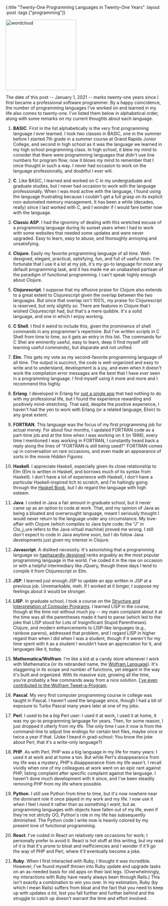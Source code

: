 {:title "Twenty-One Programming Languages in Twenty-One Years"
:layout :post
:tags  ["programming"]}

<img src="http://www.szcz.org/img/plwc.png" width="225px" alt="wordcloud"/>

The date of this post -- January 1, 2021 -- marks twenty-one years since I first became a professional software programmer.  By a happy coincidence, the number of programming languages I've worked on and learned in my life also comes to twenty-one.  I've listed them below in alphabetical order, along with some remarks on my current thoughts about each language.

1. **BASIC**.  First in the list alphabetically is the very first programming language I ever learned.  I took two classes in BASIC, one in the summer before I started 7th grade in a summer course at Grand Rapids Junior College, and second in high school as it was the language we learned in my high school programming class.  In high school, it blew my mind to consider that there were programming languages that didn't use line numbers for program flow; now it blows my mind to remember that I once thought in such a way.  I never had occasion to work on the language professionally, and doubtful I ever will.

2. **C**.  Like BASIC, I learned and worked on C in my undergraduate and graduate studies, but I never had occasion to work with the language professionally.  When I was most active with the language, I found using the language frustrating because I couldn't get a full grasp on its explicit non-automated memory management.  It has been a while (decades, really) since I last worked with C, and I wonder if I would fare better now with the language.

3. **Classic ASP**.  I had the ignominy of dealing with this wretched excuse of a programming language during its sunset years when I had to work with some websites that needed some updates and were never upgraded.  Easy to learn, easy to abuse, and thoroughly annoying and unsatisfying.

4. **Clojure**.  Easily my favorite programming language of all time.  Well-designed, elegant, practical, satisfying, fun, and full of useful tools.  I'm fortunate that I use it a lot at my job, it's my go-to language for most any default programming task, and it has made me an unabashed partisan of the paradigm of functional programming.  I can't speak highly enough about Clojure.

5. **Clojurescript**.  I suppose that my effusive praise for Clojure also extends to a great extent to Clojurescript given the overlap between the two languages.  But since that overlap isn't 100%, my praise for Clojurescript is reserved, but only slightly so.  There are features in Clojure that I wished Clojurescript had, but that's a mere quibble.  It's a solid language, and one in which I enjoy working.

6. **C Shell**. I find it weird to include this, given the prominence of shell commands in any programmer's repertoire.  But I've written scripts in C Shell from time to time, so it gets an entry in this list.  The commands for C Shel are eminently useful, easy to learn, deep (I find myself still learning useful commands), but disparate and not unified.

7. **Elm**.  This gets my vote as my second-favorite programming language of all time.  The output is succinct, the code is well-organized and easy to write and to understand, development is a joy, and even when it doesn't work the compilation error messages are the best that I have _ever_ seen in a programming language.  I find myself using it more and more and I recommend this highly.

8. **Erlang**. I developed in Erlang for [just a single app](https://gist.github.com/msszczep/2460ff0098768b6e2c22f476aa1dd5f6) that had nothing to do with my professional life, but I found the experience rewarding and positively mind-stretching.  That said, despite the positive experience, I haven't had the yen to work with Erlang (or a related language, Elixir) to any great extent.  

9. **FORTRAN**.  This language was the focus of my first programming job for actual money.  For about four months, I updated FORTRAN code as a part-time job and at the time when I was working on it (in 1998), every time I mentioned I was working in FORTRAN, I constantly heard back a reply along the lines of "FORTRAN is still being used?"  FORTRAN comes up in conversation on rare occasions, and even made an appearance of sorts in the movie _Hidden Figures_.

10. **Haskell**.  I appreciate Haskell, especially given its close relationship to Elm (Elm is written in Haskell, and borrows much of its syntax from Haskell).  I don't have a lot of experience with Haskell, I don't have a particular Haskell-inspired itch to scratch, and I'm haltingly going through the [Haskell Book](https://haskellbook.com), but I do regard the language with high esteem.

11. **Java**.  I coded in Java a fair amount in graduate school, but it never came up as an option to code at work.  That, and my opinion of Java as being a bloated and overwrought language, meant I seriously thought I would never return to the language under any circumstance.  My love-affair with Clojure (which compiles to Java byte code; the "J" in Clo_j_ure refers to the Java virtual machine) proved me wrong.  I still don't expect to code in Java anytime soon, but I do follow Java developments just given my interest in Clojure.

12. **Javascript**.  A disliked necessity.  It's astonishing that a programming language so [haphazardly designed](https://whydoesitsuck.com/why-does-javascript-suck/) ranks arguably as the most popular programming language in the world.  I've coded it in the raw on occasion or with a helpful intermediary like JQuery, though these days I tend to compile it from Clojurescript or Elm.

13. **JSP**.  I learned just enough JSP to update an app written in JSP at a previous job.  Unremarkable, meh.  If I worked at it longer, I suppose my feelings about it would be stronger.

14. **LISP**.  In graduate school, I took a course on the [Structure and Interpretation of Computer Programs](https://mitpress.mit.edu/sites/default/files/sicp/index.html).  I learned LISP in the course, though at the time not without much joy -- my main complaint about it at the time was all the parentheses made it hard to parse (which led to the joke that LISP stood for Lots of Insignificant Stupid Parentheses).  Clojure, and modern enhancements to LISP-like languages (e.g., rainbow parens), addressed that problem, and I regard LISP in higher regard than when I did when I was a student, though if it weren't for my time spent with it as a student I wouldn't have an appreciation for it, and languages like it, today.

15. **Mathematica/Wolfram**. I'm like a kid at a candy store whenever I work with Mathematica (or its rebranded name, the [Wolfram Language](https://reference.wolfram.com/language/)).  It's staggering in its scope and number of functions, yet elegant in the way it's built and organized.  With its massive size, growing all the time, you're probably a few commands away from a nice solution.  [I've even contributed to the Wolfram Tweet-a-Program](https://pinboard.in/u:msszczep/tweets/search/?query=wolframtap).

16. **Pascal**.  My very first computer programming course in college was taught in Pascal.  I haven't used the language since, though I had a bit of exposure to Turbo Pascal many years later at one of my jobs.

17. **Perl**.  I used to be a _big_ Perl user: I used it at work, I used it at home, it was my go-to programming language for years.  Then, for some reason, I just dropped it utterly from my life.  The only time I use it now is from the command-line to adjust line endings for certain text files, maybe once or twice a year if that. (Joke I heard in grad-school: You know the joke about Perl, that it's a write-only language?)

18. **PHP**.  As with Perl, PHP was a big language in my life for many years: I used it at work and at home a ton.  But while Perl's disappearance from my life was a mystery, PHP's disappearance from my life wasn't.  I recall vividly when one of my colleagues at work went on an epic rant against PHP, listing complaint after specific complaint against the language.  I haven't done much development with it since, and I've been steadily removing PHP from my life where possible.

19. **Python**.  I still use Python from time to time, but it's now nowhere near the dominant role it once played in my work and my life.  I now use it when I feel I _need_ it rather than as something I _want_, but as programming languages with objects have fallen out of my life, even if they're not strictly OO, Python's role in my life has subsequently diminished.  The Python code I write now is heavily colored by my present love of functional programming.

20. **React**.  I've coded in React on relatively rare occasions for work; I personally prefer to avoid it.  React is hot stuff at this writing, but my read of it is that it's prone to bloat and inefficiencies and I wonder if it'll go the way of PHP and Perl, where it'll eventually become a joke.

21. **Ruby**.  When I first interacted with Ruby, I thought it was incredible.  However, I've found myself thrown into Ruby update and upgrade tasks on an as-needed basis for old apps on their last legs.  (Overwhelmingly, my interactions with Ruby have nearly always been through Rails.)  This isn't exactly a combination to win you over.  In my estimation, Ruby (by which I mean Rails) suffers from bloat and the fact that you need to keep up with updates _a lot_, lest you fall further and further behind and the struggle to catch up doesn't warrant the time and effort involved.
